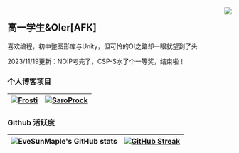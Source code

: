 <img align="right" src="https://count.getloli.com/get/@:EveSunMaple?theme=rule34">

## 高一学生&OIer[AFK]

喜欢编程，初中整图形库与Unity，但可怜的OI之路却一眼就望到了头

2023/11/19更新：NOIP考完了，CSP-S水了个一等奖，结束啦！

### 个人博客项目

| [![Frosti](https://github-readme-stats.vercel.app/api/pin/?username=EveSunMaple&repo=Frosti&theme=material-palenight)](https://github.com/EveSunMaple/Frosti) | [![SaroProck](https://github-readme-stats.vercel.app/api/pin/?username=EveSunMaple&repo=Astro-Web&theme=material-palenight)](https://github.com/EveSunMaple/Astro-Web) |
| --- | --- |

### Github 活跃度

| ![EveSunMaple's GitHub stats](https://github-readme-stats.vercel.app/api?username=EveSunMaple&show_icons=true&theme=material-palenight) | [![GitHub Streak](https://streak-stats.demolab.com/?user=EveSunMaple&theme=material-palenight)](https://git.io/streak-stats) |
| --- | --- |
